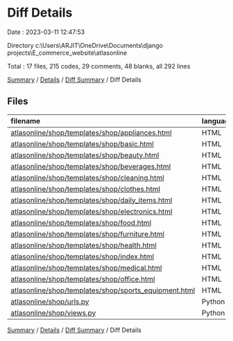 # Diff Details

Date : 2023-03-11 12:47:53

Directory c:\\Users\\ARJIT\\OneDrive\\Documents\\django projects\\E_commerce_website\\atlasonline

Total : 17 files,  215 codes, 29 comments, 48 blanks, all 292 lines

[Summary](results.md) / [Details](details.md) / [Diff Summary](diff.md) / Diff Details

## Files
| filename | language | code | comment | blank | total |
| :--- | :--- | ---: | ---: | ---: | ---: |
| [atlasonline/shop/templates/shop/appliances.html](/atlasonline/shop/templates/shop/appliances.html) | HTML | 3 | 0 | 0 | 3 |
| [atlasonline/shop/templates/shop/basic.html](/atlasonline/shop/templates/shop/basic.html) | HTML | 136 | 29 | 27 | 192 |
| [atlasonline/shop/templates/shop/beauty.html](/atlasonline/shop/templates/shop/beauty.html) | HTML | 3 | 0 | 0 | 3 |
| [atlasonline/shop/templates/shop/beverages.html](/atlasonline/shop/templates/shop/beverages.html) | HTML | 3 | 0 | 0 | 3 |
| [atlasonline/shop/templates/shop/cleaning.html](/atlasonline/shop/templates/shop/cleaning.html) | HTML | 3 | 0 | 0 | 3 |
| [atlasonline/shop/templates/shop/clothes.html](/atlasonline/shop/templates/shop/clothes.html) | HTML | 3 | 0 | 0 | 3 |
| [atlasonline/shop/templates/shop/daily_items.html](/atlasonline/shop/templates/shop/daily_items.html) | HTML | 3 | 0 | 0 | 3 |
| [atlasonline/shop/templates/shop/electronics.html](/atlasonline/shop/templates/shop/electronics.html) | HTML | 3 | 0 | 0 | 3 |
| [atlasonline/shop/templates/shop/food.html](/atlasonline/shop/templates/shop/food.html) | HTML | 3 | 0 | 1 | 4 |
| [atlasonline/shop/templates/shop/furniture.html](/atlasonline/shop/templates/shop/furniture.html) | HTML | 3 | 0 | 0 | 3 |
| [atlasonline/shop/templates/shop/health.html](/atlasonline/shop/templates/shop/health.html) | HTML | 3 | 0 | 0 | 3 |
| [atlasonline/shop/templates/shop/index.html](/atlasonline/shop/templates/shop/index.html) | HTML | -2 | 0 | 6 | 4 |
| [atlasonline/shop/templates/shop/medical.html](/atlasonline/shop/templates/shop/medical.html) | HTML | 3 | 0 | 0 | 3 |
| [atlasonline/shop/templates/shop/office.html](/atlasonline/shop/templates/shop/office.html) | HTML | 3 | 0 | 0 | 3 |
| [atlasonline/shop/templates/shop/sports_equipment.html](/atlasonline/shop/templates/shop/sports_equipment.html) | HTML | 3 | 0 | 0 | 3 |
| [atlasonline/shop/urls.py](/atlasonline/shop/urls.py) | Python | 13 | 0 | 0 | 13 |
| [atlasonline/shop/views.py](/atlasonline/shop/views.py) | Python | 29 | 0 | 14 | 43 |

[Summary](results.md) / [Details](details.md) / [Diff Summary](diff.md) / Diff Details